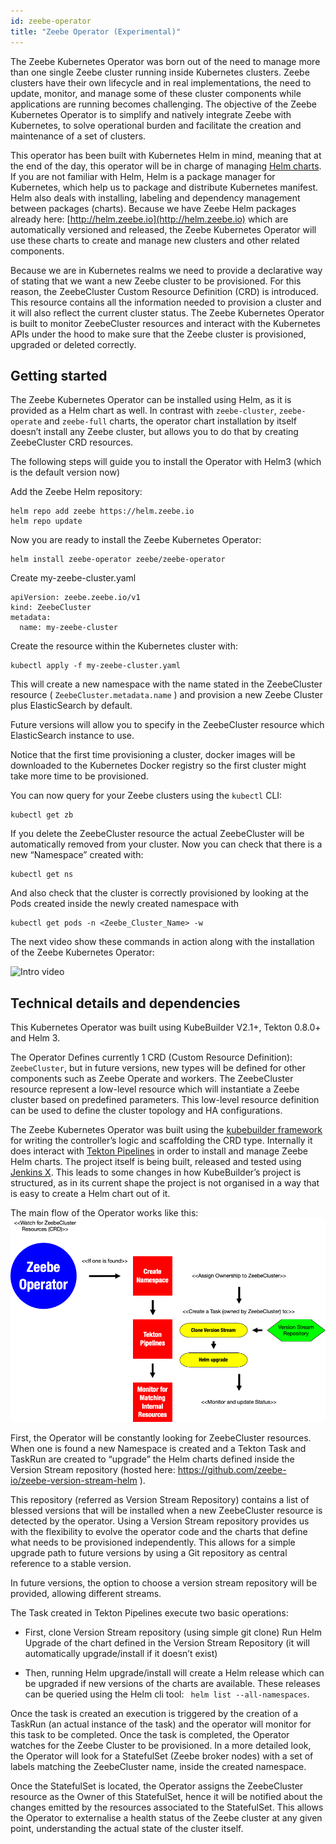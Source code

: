 ```yaml
---
id: zeebe-operator
title: "Zeebe Operator (Experimental)"
---
```


The Zeebe Kubernetes Operator was born out of the need to manage more than one single Zeebe cluster running inside Kubernetes clusters. Zeebe clusters have their own lifecycle and in real implementations, the need to update, monitor, and manage some of these cluster components while applications are running becomes challenging. The objective of the Zeebe Kubernetes Operator is to simplify and natively integrate Zeebe with Kubernetes, to solve operational burden and facilitate the creation and maintenance of a set of clusters. 

This operator has been built with Kubernetes Helm in mind, meaning that at the end of the day, this operator will be in charge of managing [Helm charts](https://github.com/helm/helm). If you are not familiar with Helm, Helm is a package manager for Kubernetes, which help us to package and distribute Kubernetes manifest. Helm also deals with installing, labeling and dependency management between packages (charts). Because we have Zeebe Helm packages already here: [http://helm.zeebe.io](http://helm.zeebe.io) which are automatically versioned and released, the Zeebe Kubernetes Operator will use these charts to create and manage new clusters and other related components. 


Because we are in Kubernetes realms we need to provide a declarative way of stating that we want a new Zeebe cluster to be provisioned. For this reason, the ZeebeCluster Custom Resource Definition (CRD) is introduced. This resource contains all the information needed to provision a cluster and it will also reflect the current cluster status. The Zeebe Kubernetes Operator is built to monitor ZeebeCluster resources and interact with the Kubernetes APIs under the hood to make sure that the Zeebe cluster is provisioned, upgraded or deleted correctly.

## Getting started

The Zeebe Kubernetes Operator can be installed using Helm, as it is provided as a Helm chart as well. In contrast with `zeebe-cluster`, `zeebe-operate` and `zeebe-full` charts, the operator chart installation by itself doesn’t install any Zeebe cluster, but allows you to do that by creating ZeebeCluster CRD resources. 

The following steps will guide you to install the Operator with Helm3  (which is the default version now)

Add the Zeebe Helm repository:

```
helm repo add zeebe https://helm.zeebe.io
helm repo update
```

Now you are ready to install the Zeebe Kubernetes Operator:

```
helm install zeebe-operator zeebe/zeebe-operator
```

Create my-zeebe-cluster.yaml

```
apiVersion: zeebe.zeebe.io/v1
kind: ZeebeCluster
metadata:
  name: my-zeebe-cluster
```

Create the resource within the Kubernetes cluster with:

```
kubectl apply -f my-zeebe-cluster.yaml
```


This will create a new namespace with the name stated in the ZeebeCluster resource ( `ZeebeCluster.metadata.name` ) and provision a new Zeebe Cluster plus ElasticSearch by default.

Future versions will allow you to specify in the ZeebeCluster resource which ElasticSearch instance to use. 

Notice that the first time provisioning a cluster, docker images will  be downloaded to the Kubernetes Docker registry so the first cluster might take more time to be provisioned. 

You can now query for your Zeebe clusters using the `kubectl` CLI:

```
kubectl get zb
```

If you delete the ZeebeCluster resource the actual ZeebeCluster will be automatically removed from your cluster. 
Now you can check that there is a new “Namespace” created with:

```
kubectl get ns
```

And also check that the cluster is correctly provisioned by looking at the Pods created inside the newly created namespace with

```
kubectl get pods -n <Zeebe_Cluster_Name> -w
```

The next video show these commands in action along with the installation of the Zeebe Kubernetes Operator:

![Intro video](https://www.youtube.com/watch?v=U-crhMfuJgY)


## Technical details and dependencies

This Kubernetes Operator was built using KubeBuilder V2.1+, Tekton 0.8.0+ and Helm 3.

The Operator Defines currently 1 CRD (Custom Resource Definition): `ZeebeCluster`, but in future versions, new types will be defined for other components such as Zeebe Operate and workers.  The ZeebeCluster resource represent a low-level resource which will instantiate a Zeebe cluster based on predefined parameters. This low-level resource definition can be used to define the cluster topology and HA configurations.

The Zeebe Kubernetes Operator was built using the [kubebuilder framework](https://github.com/kubernetes-sigs/kubebuilder) for writing the controller’s logic and scaffolding the CRD type. Internally it does interact with [Tekton Pipelines](https://github.com/tektoncd/pipeline) in order to install and manage Zeebe Helm charts.  The project itself is being built, released and tested using [Jenkins X](https://jenkins-x.io/). This leads to some changes in how KubeBuilder’s project is structured, as in its current shape the project is not organised in a way that is easy to create a Helm chart out of it.

The main flow of the Operator works like this: 
![Flow](assets/zeebe-operator-flow.png)


First, the Operator will be constantly looking for ZeebeCluster resources. When one is found a new Namespace is created and a Tekton Task and TaskRun are created to “upgrade” the Helm charts defined inside the Version Stream repository (hosted here: https://github.com/zeebe-io/zeebe-version-stream-helm ).

This repository (referred as Version Stream Repository) contains a list of blessed versions that will be installed when a new ZeebeCluster resource is detected by the operator. Using a Version Stream repository provides us with the flexibility to evolve the operator code and the charts that define what needs to be provisioned independently. This allows for a simple upgrade path to future versions by using a Git repository as central reference to a stable version.

In future versions, the option to choose a version stream repository will be provided, allowing different streams.

The Task created in Tekton Pipelines execute two basic operations:

- First, clone Version Stream repository (using simple git clone)
Run Helm Upgrade of the chart defined in the Version Stream Repository (it will automatically upgrade/install if it doesn’t exist)

- Then, running Helm upgrade/install will create a Helm release which can be upgraded if new versions of the charts are available. These releases can be queried using the Helm cli tool: ` helm list --all-namespaces`.

Once the task is created an execution is triggered by the creation of a TaskRun (an actual instance of the task) and the operator will monitor for this task to be completed. Once the task is completed, the Operator watches for the Zeebe Cluster to be provisioned. In a more detailed look, the Operator will look for a StatefulSet (Zeebe broker nodes) with a set of labels matching the ZeebeCluster name, inside the created namespace.

Once the StatefulSet is located, the Operator assigns the ZeebeCluster resource as the Owner of this StatefulSet, hence it will be notified about the changes emitted by the resources associated to the StatefulSet. This allows the Operator to externalise a health status of the Zeebe cluster at any given point, understanding the actual state of the cluster itself.
